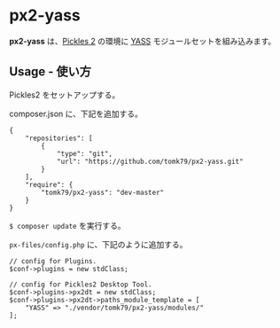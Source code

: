 px2-yass
========

__px2-yass__ は、[Pickles 2](http://pickles2.pxt.jp/) の環境に [YASS](https://github.com/k-yasu/YASS/) モジュールセットを組み込みます。


## Usage - 使い方

Pickles2 をセットアップする。

composer.json に、下記を追加する。

```
{
    "repositories": [
        {
            "type": "git",
            "url": "https://github.com/tomk79/px2-yass.git"
        }
    ],
    "require": {
        "tomk79/px2-yass": "dev-master"
    }
}
```

`$ composer update` を実行する。

`px-files/config.php` に、下記のように追加する。

```
// config for Plugins.
$conf->plugins = new stdClass;

// config for Pickles2 Desktop Tool.
$conf->plugins->px2dt = new stdClass;
$conf->plugins->px2dt->paths_module_template = [
	"YASS" => "./vendor/tomk79/px2-yass/modules/"
];
```

